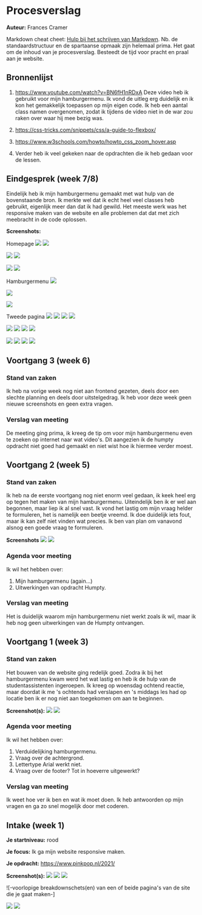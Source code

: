# Procesverslag
**Auteur:** Frances Cramer

Markdown cheat cheet: [Hulp bij het schrijven van Markdown](https://github.com/adam-p/markdown-here/wiki/Markdown-Cheatsheet). Nb. de standaardstructuur en de spartaanse opmaak zijn helemaal prima. Het gaat om de inhoud van je procesverslag. Besteedt de tijd voor pracht en praal aan je website.



## Bronnenlijst
1. https://www.youtube.com/watch?v=BN6fH1nRDxA
Deze video heb ik gebruikt voor mijn hamburgermenu. Ik vond de uitleg erg duidelijk en ik kon het gemakkelijk toepassen op mijn eigen code. Ik heb een aantal class namen overgenomen, zodat ik tijdens de video niet in de war zou raken over waar hij mee bezig was. 

2. https://css-tricks.com/snippets/css/a-guide-to-flexbox/

3. https://www.w3schools.com/howto/howto_css_zoom_hover.asp

4. Verder heb ik veel gekeken naar de opdrachten die ik heb gedaan voor de lessen.



## Eindgesprek (week 7/8)

Eindelijk heb ik mijn hamburgermenu gemaakt met wat hulp van de bovenstaande bron. Ik merkte wel dat ik echt heel veel classes heb gebruikt, eigenlijk meer dan dat ik had gewild. Het meeste werk was het responsive maken van de website en alle problemen dat dat met zich meebracht in de code oplossen. 

**Screenshots:**

Homepage
![](images/readme_home_full_1.png)
![](images/readme_home_full_2.png)

![](images/readme_home_part_1.png)
![](images/readme_home_part_2.png)

![](images/readme_home_mobile_1.png)
![](images/readme_home_mobile_2.png)

Hamburgermenu
![](images/readme_hamburger_full.png)

![](images/readme_hamburger_part.png)

![](images/readme_hamburger_mobile.png)

Tweede pagina
![](images/readme_page_full_1.png)
![](images/readme_page_full_2.png)
![](images/readme_page_full_3.png)
![](images/readme_page_full_4.png)

![](images/readme_page_part_1.png)
![](images/readme_page_part_2.png)
![](images/readme_page_part_3.png)
![](images/readme_page_part_4.png)

![](images/readme_page_mobile_1.png)
![](images/readme_page_mobile_2.png)
![](images/readme_page_mobile_3.png)
![](images/readme_page_mobile_4.png)


## Voortgang 3 (week 6)

### Stand van zaken

Ik heb na vorige week nog niet aan frontend gezeten, deels door een slechte planning en deels door uitstelgedrag. Ik heb voor deze week geen nieuwe screenshots en geen extra vragen.

### Verslag van meeting
De meeting ging prima, ik kreeg de tip om voor mijn hamburgermenu even te zoeken op internet naar wat video's. Dit aangezien ik de humpty opdracht niet goed had gemaakt en niet wist hoe ik hiermee verder moest.


## Voortgang 2 (week 5)

### Stand van zaken

Ik heb na de eerste voortgang nog niet enorm veel gedaan, ik keek heel erg op tegen het maken van mijn hamburgermenu. Uiteindelijk ben ik er wel aan begonnen, maar liep ik al snel vast. Ik vond het lastig om mijn vraag helder te formuleren, het is namelijk een beetje vreemd. Ik doe duidelijk iets fout, maar ik kan zelf niet vinden wat precies. Ik ben van plan om vanavond alsnog een goede vraag te formuleren.

**Screenshots**
![](images/voortgang_week5_1.png)
![](images/voortgang_week5_2.png)

### Agenda voor meeting

Ik wil het hebben over:
1. Mijn hamburgermenu (again...)
2. Uitwerkingen van opdracht Humpty.

### Verslag van meeting
Het is duidelijk waarom mijn hamburgermenu niet werkt zoals ik wil, maar ik heb nog geen uitwerkingen van de Humpty ontvangen.



## Voortgang 1 (week 3)

### Stand van zaken

Het bouwen van de website ging redelijk goed. Zodra ik bij het hamburgermenu kwam werd het wat lastig en heb ik de hulp van de studentassistenten ingeroepen. Ik kreeg op woensdag ochtend reactie, maar doordat ik me 's ochtends had verslapen en 's middags les had op locatie ben ik er nog niet aan toegekomen om aan te beginnen.

**Screenshot(s):**
![](images/voortgang_week3_1.png)
![](images/voortgang_week3_2.png)

### Agenda voor meeting

Ik wil het hebben over:
1. Verduidelijking hamburgermenu.
2. Vraag over de achtergrond.
3. Lettertype Arial werkt niet.
4. Vraag over de footer? Tot in hoeverre uitgewerkt?


### Verslag van meeting

Ik weet hoe ver ik ben en wat ik moet doen. Ik heb antwoorden op mijn vragen en ga zo snel mogelijk door met coderen.


## Intake (week 1)

**Je startniveau:** 
rood

**Je focus:** 
Ik ga mijn website responsive maken.

**Je opdracht:** 
https://www.pinkpop.nl/2021/

**Screenshot(s):** 
![](images/homescherm_pinkpop.png)
![](images/line-up_pinkpop1.png)
![](images/line-up_pinkpop2.png)

![-voorlopige breakdownschets(en) van een of beide pagina's van de site die je gaat maken-]

![](images/breakdownschets_homescherm1.png)
![](images/breakdownschets_homescherm2.png)
